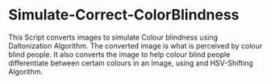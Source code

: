 # Simulate-Correct-ColorBlindness
This Script converts images to simulate Colour blindness using Daltonization Algorithm. The converted image is what is perceived by colour blind people. It also converts the image to help colour blind people differentiate between certain colours in an Image, using and HSV-Shifting Algorithm.
